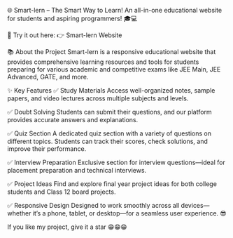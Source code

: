 🌐 Smart-lern – The Smart Way to Learn!
An all-in-one educational website for students and aspiring programmers! 🎓💻

[](pcView.png)

🔗 Try it out here:
👉 Smart-lern Website




📚 About the Project
Smart-lern is a responsive educational website that provides comprehensive learning resources and tools for students preparing for various academic and competitive exams like JEE Main, JEE Advanced, GATE, and more.

✨ Key Features
✅ Study Materials
Access well-organized notes, sample papers, and video lectures across multiple subjects and levels.

✅ Doubt Solving
Students can submit their questions, and our platform provides accurate answers and explanations.

✅ Quiz Section
A dedicated quiz section with a variety of questions on different topics. Students can track their scores, check solutions, and improve their performance.

✅ Interview Preparation
Exclusive section for interview questions—ideal for placement preparation and technical interviews.

✅ Project Ideas
Find and explore final year project ideas for both college students and Class 12 board projects.

✅ Responsive Design
Designed to work smoothly across all devices—whether it’s a phone, tablet, or desktop—for a seamless user experience. 😎

If you like my project, give it a star  😁😁😁
